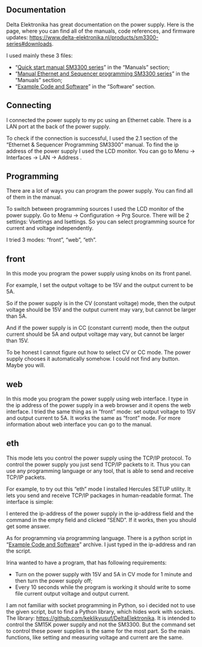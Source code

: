 ## Documentation

Delta Elektronika has great documentation on the power supply. Here is the page, where you can find all of the manuals, code references, and firmware updates: <https://www.delta-elektronika.nl/products/sm3300-series#downloads>.

I used mainly these 3 files:

- “[Quick start manual SM3300 series](https://www.delta-elektronika.nl/sites/default/files/2025-04/SM3300_QuickStart_V202504_0.pdf)” in the “Manuals” section;
- “[Manual Ethernet and Sequencer programming SM3300 series](https://www.delta-elektronika.nl/sites/default/files/2025-06/SM3300_Parser_P0170_V202506.pdf)” in the “Manuals” section;
- “[Example Code and Software](https://www.delta-elektronika.nl/sites/default/files/2022-11/Example%20Code%20and%20Software_5.zip)” in the “Software” section.

## Connecting

I connected the power supply to my pc using an Ethernet cable. There is a LAN port at the back of the power supply.

To check if the connection is successful, I used the 2.1 section of the “Ethernet & Sequencer Programming SM3300” manual. To find the ip address of the power supply I used the LCD monitor. You can go to Menu -> Interfaces -> LAN -> Address .

## Programming

There are a lot of ways you can program the power supply. You can find all of them in the manual.

To switch between programming sources I used the LCD monitor of the power supply. Go to Menu -> Configuration -> Prg Source. There will be 2 settings: Vsettings and Isettings. So you can select programming source for current and voltage independently.

I tried 3 modes: “front”, “web”, “eth”.

## front

In this mode you program the power supply using knobs on its front panel.

For example, I set the output voltage to be 15V and the output current to be 5A.

So if the power supply is in the CV (constant voltage) mode, then the output voltage should be 15V and the output current may vary, but cannot be larger than 5A.

And if the power supply is in CC (constant current) mode, then the output current should be 5A and output voltage may vary, but cannot be larger than 15V.

To be honest I cannot figure out how to select CV or CC mode. The power supply chooses it automatically somehow. I could not find any button. Maybe you will.

## web

In this mode you program the power supply using web interface. I type in the ip address of the power supply in a web browser and it opens the web interface. I tried the same thing as in “front” mode: set output voltage to 15V and output current to 5A. It works the same as “front” mode. For more information about web interface you can go to the manual.

## eth

This mode lets you control the power supply using the TCP/IP protocol. To control the power supply you just send TCP/IP packets to it. Thus you can use any programming language or any tool, that is able to send and receive TCP/IP packets.

For example, to try out this “eth” mode I installed Hercules SETUP utility. It lets you send and receive TCP/IP packages in human-readable format. The interface is simple:

I entered the ip-address of the power supply in the ip-address field and the command in the empty field and clicked “SEND”. If it works, then you should get some answer.

As for programming via programming language. There is a python script in “[Example Code and Software](https://www.delta-elektronika.nl/sites/default/files/2022-11/Example%20Code%20and%20Software_5.zip)” archive. I just typed in the ip-address and ran the script.

Irina wanted to have a program, that has following requirements:

- Turn on the power supply with 15V and 5A in CV mode for 1 minute and then turn the power supply off;
- Every 10 seconds while the program is working it should write to some file current output voltage and output current.

I am not familiar with socket programming in Python, so i decided not to use the given script, but to find a Python library, which  hides work with sockets. The library: <https://github.com/keklikyusuf/DeltaElektronika>. It is intended to control the SM15K power supply and not the SM3300. But the command set to control these power supplies is the same for the most part. So the main functions, like setting and measuring voltage and current are the same.
